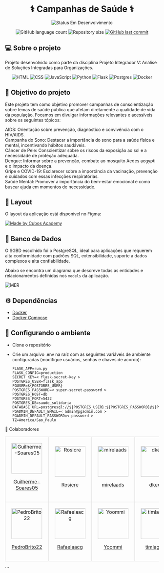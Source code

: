 <div id="doc-header" align="center">
<h1>
⚕️ Campanhas de Saúde ⚕️
</h1>

<p>
    <img alt="Status Em Desenvolvimento" src="https://img.shields.io/badge/STATUS-EM%20DESENVOLVIMENTO-orange">
</p>

<p>
    <img alt="GitHub language count" src="https://img.shields.io/github/languages/count/jvitor-alol/Saude-Solidaria?color=%2304D361">
    <img alt="Repository size" src="https://img.shields.io/github/repo-size/jvitor-alol/Saude-Solidaria"> 
    <a href="https://github.com/jvitor-alol/Saude-Solidaria/commits/main/">
    <img alt="GitHub last commit" src="https://img.shields.io/github/last-commit/jvitor-alol/Saude-Solidaria">
    </a>
</p>
</div>

## 💻 Sobre o projeto

Projeto desenvolvido como parte da disciplina Projeto Integrador V: Análise de Soluções Integradas para Organizações.

<div id="tech-stack" align="center">
  
![HTML](https://img.shields.io/badge/HTML-%23E34F26.svg?logo=html5&logoColor=white)
![CSS](https://img.shields.io/badge/CSS-1572B6?logo=css3&logoColor=fff)
![JavaScript](https://img.shields.io/badge/JavaScript-F7DF1E?logo=javascript&logoColor=000)
![Python](https://img.shields.io/badge/Python-3776AB?logo=python&logoColor=fff)
![Flask](https://img.shields.io/badge/Flask-000?logo=flask&logoColor=fff)
![Postgres](https://img.shields.io/badge/Postgres-%23316192.svg?logo=postgresql&logoColor=white)
![Docker](https://img.shields.io/badge/Docker-2496ED?logo=docker&logoColor=fff)

</div>

## 🔘 Objetivo do projeto

Este projeto tem como objetivo promover campanhas de conscientização sobre temas de saúde pública que afetam diretamente a qualidade de vida da população. Focamos em divulgar informações relevantes e acessíveis sobre os seguintes tópicos:

AIDS: Orientação sobre prevenção, diagnóstico e convivência com o HIV/AIDS.  
Campanha do Sono: Destacar a importância do sono para a saúde física e mental, incentivando hábitos saudáveis.  
Câncer de Pele: Conscientizar sobre os riscos da exposição ao sol e a necessidade de proteção adequada.  
Dengue: Informar sobre a prevenção, combate ao mosquito Aedes aegypti e o impacto da doença.  
Gripe e COVID-19: Esclarecer sobre a importância da vacinação, prevenção e cuidados com essas infecções respiratórias.  
Saúde Mental: Promover a importância do bem-estar emocional e como buscar ajuda em momentos de necessidade.

## 🎨 Layout

O layout da aplicação está disponível no Figma:

[![Made by Cubos Academy](https://img.shields.io/badge/Acessar%20Layout%20-Figma-%2304D361)](https://www.figma.com/files/project/77994470/%F0%9F%93%84-Templates-para-Projetos%2C-Eventos-e-Cursos?fuid=1110596132085818429)

## 🎲 Banco de Dados

O SGBD escolhido foi o PostgreSQL, ideal para aplicações que requerem alta conformidade com padrões SQL, extensibilidade, suporte a dados complexos e alta confiabilidade.

Abaixo se encontra um diagrama que descreve todas as entidades e relacionamentos definidas nos `models` da aplicação.

![MER](./docs/assets/MER.png)

## ⚙️ Dependências

- [Docker](https://docs.docker.com/guides/getting-started/)
- [Docker Compose](https://docs.docker.com/compose/)

## 🔨 Configurando o ambiente

- Clone o repositório

- Crie um arquivo .env na raíz com as seguintes variáveis de ambiente configuradas (modifique usuários, senhas e chaves de acordo):

  ```env
  FLASK_APP=run.py
  FLASK_CONFIG=production
  SECRET_KEY=< flask-secret-key >
  POSTGRES_USER=flask_app
  PGUSER=${POSTGRES_USER}
  POSTGRES_PASSWORD=< super-secret-password >
  POSTGRES_HOST=db
  POSTGRES_PORT=5432
  POSTGRES_DB=saude_solidaria
  DATABASE_URL=postgresql://${POSTGRES_USER}:${POSTGRES_PASSWORD}@${POSTGRES_HOST}:${POSTGRES_PORT}/${POSTGRES_DB}
  PGADMIN_DEFAULT_EMAIL=< admin@pgadmin.com >
  PGADMIN_DEFAULT_PASSWORD=< password >
  TZ=America/Sao_Paulo
  ```

👥 Colaboradores

<div align="center"> <table style="width: 100%; border-collapse: collapse; text-align: center;"> <tr> <td style="padding: 20px; border: 1px solid #ddd; vertical-align: middle;"> <img src="https://avatars.githubusercontent.com/u/95151247?v=4" alt="Guilherme-Soares05" style="display: block; margin: 0 auto; width: 100px; height: 100px;"> <a href="https://github.com/Guilherme-Soares05" target="_blank"><p>Guilherme-Soares05</p></a> </td> <td style="padding: 20px; border: 1px solid #ddd; vertical-align: middle;"> <img src="https://avatars.githubusercontent.com/u/94906196?v=4" alt="Rosicre" style="display: block; margin: 0 auto; width: 100px; height: 100px;"> <a href="https://github.com/Rosicre" target="_blank"><p>Rosicre</p></a> </td> <td style="padding: 20px; border: 1px solid #ddd; vertical-align: middle;"> <img src="https://avatars.githubusercontent.com/u/142458518?v=4" alt="mirelaads" style="display: block; margin: 0 auto; width: 100px; height: 100px;"> <a href="https://github.com/mirelaads" target="_blank"><p>mirelaads</p></a> </td> <td style="padding: 20px; border: 1px solid #ddd; vertical-align: middle;"> <img src="https://avatars.githubusercontent.com/u/86894587?v=4" alt="dkexs" style="display: block; margin: 0 auto; width: 100px; height: 100px;"> <a href="https://github.com/dkexs" target="_blank"><p>dkexs</p></a> </td> </tr> <tr> <td style="padding: 20px; border: 1px solid #ddd; vertical-align: middle;"> <img src="https://avatars.githubusercontent.com/u/60987344?v=4" alt="PedroBrito22" style="display: block; margin: 0 auto; width: 100px; height: 100px;"> <a href="https://github.com/PedroBrito22" target="_blank"><p>PedroBrito22</p></a> </td> <td style="padding: 20px; border: 1px solid #ddd; vertical-align: middle;"> <img src="https://avatars.githubusercontent.com/u/115372931?v=4" alt="Rafaelaacg" style="display: block; margin: 0 auto; width: 100px; height: 100px;"> <a href="https://github.com/Rafaelaacg" target="_blank"><p>Rafaelaacg</p></a> </td> <td style="padding: 20px; border: 1px solid #ddd; vertical-align: middle;"> <img src="https://avatars.githubusercontent.com/u/78533414?v=4" alt="Yoommi" style="display: block; margin: 0 auto; width: 100px; height: 100px;"> <a href="https://github.com/Yoommi" target="_blank"><p>Yoommi</p></a> </td> <td style="padding: 20px; border: 1px solid #ddd; vertical-align: middle;"> <img src="https://avatars.githubusercontent.com/u/69800107?v=4" alt="timlagolg" style="display: block; margin: 0 auto; width: 100px; height: 100px;"> <a href="https://github.com/timlagolg" target="_blank"><p>timlagolg</p></a> </td> </tr> </table> </div> ```
